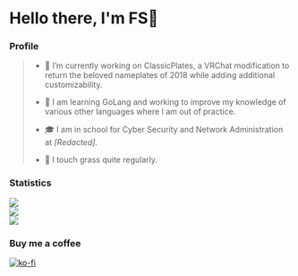 # Hello there, I'm FS👋
### Profile
>
> - 🔭 I’m currently working on ClassicPlates, a VRChat modification to return the beloved nameplates of 2018 while adding additional customizability.
>
> - 🌱 I am learning GoLang and working to improve my knowledge of various other languages where I am out of practice.
>
> - 🎓 I am in school for Cyber Security and Network Administration at *[Redacted]*.
>
> - 🌳 I touch grass quite regularly.

### Statistics 
[![](https://komarev.com/ghpvc/?username=fscodingwaifu&color=39c9bb)](https://github.com/FSCodingWaifu)  
[![](https://github-readme-stats-fscodingwaifu.vercel.app/api?username=fscodingwaifu&show_icons=true&theme=tokyonight&count_private=true&hide_border=true)](https://github.com/anuraghazra/github-readme-stats)  
[![](https://github-readme-stats-fscodingwaifu.vercel.app/api/top-langs/?username=fscodingwaifu&theme=tokyonight&&hide=CSSlayout=compact&hide_border=true)](https://github.com/anuraghazra/github-readme-stats)

### Buy me a coffee
[![ko-fi](https://ko-fi.com/img/githubbutton_sm.svg)](https://ko-fi.com/B0B6CQOZE)
